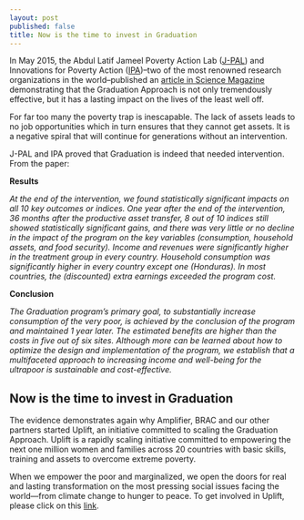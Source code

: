 ```yaml
---
layout: post
published: false
title: Now is the time to invest in Graduation
---
```

In May 2015, the Abdul Latif Jameel Poverty Action Lab ([J-PAL](http://www.povertyactionlab.org/about-j-pal)) and Innovations for Poverty Action ([IPA](http://www.poverty-action.org/))–two of the most renowned research organizations in the world–published an [article in Science Magazine](http://science.sciencemag.org/content/348/6236/1260799) demonstrating that the Graduation Approach is not only tremendously effective, but it has a lasting impact on the lives of the least well off.

For far too many the poverty trap is inescapable. The lack of assets leads to no job opportunities which in turn ensures that they cannot get assets. It is a negative spiral that will continue for generations without an intervention.

J-PAL and IPA proved that Graduation is indeed that needed intervention. From the paper:

**Results**

_At the end of the intervention, we found statistically significant impacts on all 10 key outcomes or indices. One year after the end of the intervention, 36 months after the productive asset transfer, 8 out of 10 indices still showed statistically significant gains, and there was very little or no decline in the impact of the program on the key variables (consumption, household assets, and food security). Income and revenues were significantly higher in the treatment group in every country. Household consumption was significantly higher in every country except one (Honduras). In most countries, the (discounted) extra earnings exceeded the program cost._

**Conclusion**

_The Graduation program’s primary goal, to substantially increase consumption of the very poor, is achieved by the conclusion of the program and maintained 1 year later. The estimated benefits are higher than the costs in five out of six sites. Although more can be learned about how to optimize the design and implementation of the program, we establish that a multifaceted approach to increasing income and well-being for the ultrapoor is sustainable and cost-effective._

## Now is the time to invest in Graduation

The evidence demonstrates again why Amplifier, BRAC and our other partners started Uplift, an initiative committed to scaling the Graduation Approach. Uplift is a rapidly scaling initiative committed to empowering the next one million women and families across 20 countries with basic skills, training and assets to overcome extreme poverty.

When we empower the poor and marginalized, we open the doors for real and lasting transformation on the most pressing social issues facing the world—from climate change to hunger to peace. To get involved in Uplift, please click on this [link](http://joinuplift.org/).